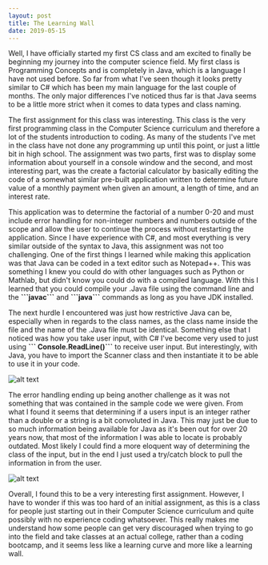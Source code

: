 ```yaml
---
layout: post
title: The Learning Wall
date: 2019-05-15
---
```


<p>Well, I have officially started my first CS class and am excited to finally be beginning my journey into the computer science field. My first class is Programming Concepts and is completely in Java, which is a language I have not used before. So far from what I've seen though it looks pretty similar to C# which has been my main language for the last couple of months. The only major differences I've noticed thus far is that Java seems to be a little more strict when it comes to data types and class naming.</p><!--more-->

<p>The first assignment for this class was interesting. This class is the very first programming class in the Computer Science curriculum and therefore a lot of the students introduction to coding. As many of the students I've met in the class have not done any programming up until this point, or just a little bit in high school. The assignment was two parts, first was to display some information about yourself in a console window and the second, and most interesting part, was the create a factorial calculator by basically editing the code of a somewhat similar pre-built application written to determine future value of a monthly payment when given an amount, a length of time, and an interest rate. </p>

<p>This application was to determine the factorial of a number 0-20 and must include error handling for non-integer numbers and numbers outside of the scope and allow the user to continue the process without restarting the application. Since I have experience with C#, and most everything is very similar outside of the syntax to Java, this assignment was not too challenging. One of the first things I learned while making this application was that Java can be coded in a text editor such as Notepad++. This was something I knew you could do with other languages such as Python or Mathlab, but didn't know you could do with a compiled language. With this I learned that you could compile your .Java file using the command line and the <b>```javac```</b> and <b>```java```</b> commands as long as you have JDK installed. </p>

<p>The next hurdle I encountered was just how restrictive Java can be, especially when in regards to the class names, as the class name inside the file and the name of the .Java file must be identical. Something else that I noticed was how you take user input, with C# I've become very used to just using <b>``` Console.ReadLine()```</b> to receive user input. But interestingly, with Java, you have to import the Scanner class and then instantiate it to be able to use it in your code. </p>

![alt text](ScannerClassInstantiation.PNG "Scanner Class Instantiation")

<p>The error handling ending up being another challenge as it was not something that was contained in the sample code we were given. From what I found it seems that determining if a users input is an integer rather than a double or a string is a bit convoluted in Java. This may just be due to so much information being available for Java as it's been out for over 20 years now, that most of the information I was able to locate is probably outdated. Most likely I could find a more eloquent way of determining the class of the input, but in the end I just used a try/catch block to pull the information in from the user.<p/>

![alt text](TryCatchBlock.PNG "Error Handling Solution")

<p>Overall, I found this to be a very interesting first assignment. However, I have to wonder if this was too hard of an initial assignment, as this is a class for people just starting out in their Computer Science curriculum and quite possibly with no experience coding whatsoever. This really makes me understand how some people can get very discouraged when trying to go into the field and take classes at an actual college, rather than a coding bootcamp, and it seems less like a learning curve and more like a learning wall.</p>